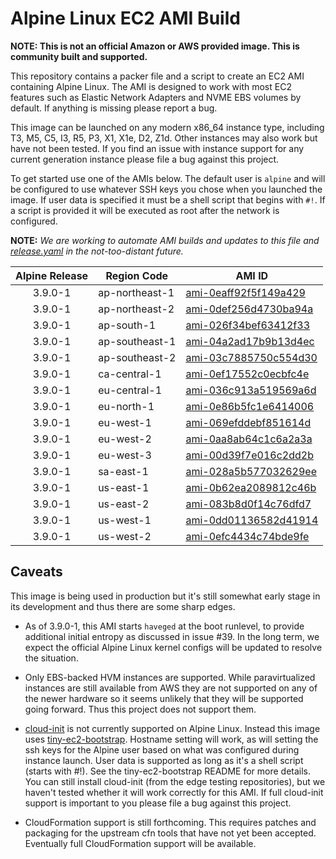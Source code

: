 # Alpine Linux EC2 AMI Build

**NOTE: This is not an official Amazon or AWS provided image.  This is
community built and supported.**

This repository contains a packer file and a script to create an EC2 AMI
containing Alpine Linux.  The AMI is designed to work with most EC2 features
such as Elastic Network Adapters and NVME EBS volumes by default.  If anything
is missing please report a bug.

This image can be launched on any modern x86_64 instance type, including T3,
M5, C5, I3, R5, P3, X1, X1e, D2, Z1d.  Other instances may also work but have
not been tested.  If you find an issue with instance support for any current
generation instance please file a bug against this project.

To get started use one of the AMIs below.  The default user is `alpine` and
will be configured to use whatever SSH keys you chose when you launched the
image.  If user data is specified it must be a shell script that begins with
`#!`.  If a script is provided it will be executed as root after the network is
configured.

**NOTE:** *We are working to automate AMI builds and updates to this file and
[release.yaml](https://github.com/mcrute/alpine-ec2-ami/blob/master/release.yaml)
in the not-too-distant future.*

| Alpine Release | Region Code | AMI ID |
| :------------: | ----------- | ------ |
| 3.9.0-1 | ap-northeast-1 | [ami-0eaff92f5f149a429](https://ap-northeast-1.console.aws.amazon.com/ec2/home#launchAmi=ami-0eaff92f5f149a429) |
| 3.9.0-1 | ap-northeast-2 | [ami-0def256d4730ba94a](https://ap-northeast-2.console.aws.amazon.com/ec2/home#launchAmi=ami-0def256d4730ba94a) |
| 3.9.0-1 | ap-south-1 | [ami-026f34bef63412f33](https://ap-south-1.console.aws.amazon.com/ec2/home#launchAmi=ami-026f34bef63412f33) |
| 3.9.0-1 | ap-southeast-1 | [ami-04a2ad17b9b13d4ec](https://ap-southeast-1.console.aws.amazon.com/ec2/home#launchAmi=ami-04a2ad17b9b13d4ec) |
| 3.9.0-1 | ap-southeast-2 | [ami-03c7885750c554d30](https://ap-southeast-2.console.aws.amazon.com/ec2/home#launchAmi=ami-03c7885750c554d30) |
| 3.9.0-1 | ca-central-1 | [ami-0ef17552c0ecbfc4e](https://ca-central-1.console.aws.amazon.com/ec2/home#launchAmi=ami-0ef17552c0ecbfc4e) |
| 3.9.0-1 | eu-central-1 | [ami-036c913a519569a6d](https://eu-central-1.console.aws.amazon.com/ec2/home#launchAmi=ami-036c913a519569a6d) |
| 3.9.0-1 | eu-north-1 | [ami-0e86b5fc1e6414006](https://eu-north-1.console.aws.amazon.com/ec2/home#launchAmi=ami-0e86b5fc1e6414006) |
| 3.9.0-1 | eu-west-1 | [ami-069efddebf851614d](https://eu-west-1.console.aws.amazon.com/ec2/home#launchAmi=ami-069efddebf851614d) |
| 3.9.0-1 | eu-west-2 | [ami-0aa8ab64c1c6a2a3a](https://eu-west-2.console.aws.amazon.com/ec2/home#launchAmi=ami-0aa8ab64c1c6a2a3a) |
| 3.9.0-1 | eu-west-3 | [ami-00d39f7e016c2dd2b](https://eu-west-3.console.aws.amazon.com/ec2/home#launchAmi=ami-00d39f7e016c2dd2b) |
| 3.9.0-1 | sa-east-1 | [ami-028a5b577032629ee](https://sa-east-1.console.aws.amazon.com/ec2/home#launchAmi=ami-028a5b577032629ee) |
| 3.9.0-1 | us-east-1 | [ami-0b62ea2089812c46b](https://us-east-1.console.aws.amazon.com/ec2/home#launchAmi=ami-0b62ea2089812c46b) |
| 3.9.0-1 | us-east-2 | [ami-083b8d0f14c76dfd7](https://us-east-2.console.aws.amazon.com/ec2/home#launchAmi=ami-083b8d0f14c76dfd7) |
| 3.9.0-1 | us-west-1 | [ami-0dd01136582d41914](https://us-west-1.console.aws.amazon.com/ec2/home#launchAmi=ami-0dd01136582d41914) |
| 3.9.0-1 | us-west-2 | [ami-0efc4434c74bde9fe](https://us-west-2.console.aws.amazon.com/ec2/home#launchAmi=ami-0efc4434c74bde9fe) |

## Caveats

This image is being used in production but it's still somewhat early stage in
its development and thus there are some sharp edges.

- As of 3.9.0-1, this AMI starts `haveged` at the boot runlevel, to provide
  additional initial entropy as discussed in issue #39.  In the long term, we
  expect the official Alpine Linux kernel configs will be updated to resolve
  the situation.

- Only EBS-backed HVM instances are supported.  While paravirtualized instances
  are still available from AWS they are not supported on any of the newer
  hardware so it seems unlikely that they will be supported going forward.
  Thus this project does not support them.

- [cloud-init](https://cloudinit.readthedocs.io/en/latest/) is not currently
  supported on Alpine Linux.  Instead this image uses
  [tiny-ec2-bootstrap](https://github.com/mcrute/tiny-ec2-bootstrap).  Hostname
  setting will work, as will setting the ssh keys for the Alpine user based on
  what was configured during instance launch.  User data is supported as long
  as it's a shell script (starts with #!).  See the tiny-ec2-bootstrap README
  for more details.  You can still install cloud-init (from the edge testing
  repositories), but we haven't tested whether it will work correctly for this
  AMI.  If full cloud-init support is important to you please file a bug
  against this project.

- CloudFormation support is still forthcoming.  This requires patches and
  packaging for the upstream cfn tools that have not yet been accepted.
  Eventually full CloudFormation support will be available.
